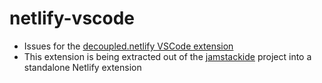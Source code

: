 # netlify-vscode

* Issues for the [decoupled.netlify VSCode extension](https://marketplace.visualstudio.com/items?itemName=decoupled.netlify)
* This extension is being extracted out of the [jamstackide](https://jamstackide.com) project into a standalone Netlify extension
